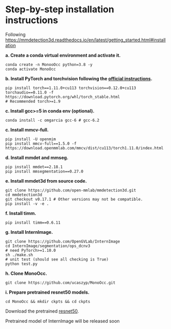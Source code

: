 # Step-by-step installation instructions

Following https://mmdetection3d.readthedocs.io/en/latest/getting_started.html#installation



**a. Create a conda virtual environment and activate it.**
```shell
conda create -n MonooOcc python=3.8 -y
conda activate MonoOcc
```

**b. Install PyTorch and torchvision following the [official instructions](https://pytorch.org/).**
```shell
pip install torch==1.11.0+cu113 torchvision==0.12.0+cu113 torchaudio==0.11.0 -f https://download.pytorch.org/whl/torch_stable.html
# Recommended torch>=1.9

```

**c. Install gcc>=5 in conda env (optional).**
```shell
conda install -c omgarcia gcc-6 # gcc-6.2
```

**c. Install mmcv-full.**
```shell
pip install -U openmim
pip install mmcv-full==1.5.0 -f https://download.openmmlab.com/mmcv/dist/cu113/torch1.11.0/index.html
```

**d. Install mmdet and mmseg.**
```shell
pip install mmdet==2.18.1
pip install mmsegmentation==0.27.0
```

**e. Install mmdet3d from source code.**
```shell
git clone https://github.com/open-mmlab/mmdetection3d.git
cd mmdetection3d
git checkout v0.17.1 # Other versions may not be compatible.
pip install -v -e .
```

**f. Install timm.**
```shell
pip install timm==0.6.11
```

**g. Install InternImage.**
```shell
git clone https://github.com/OpenGVLab/InternImage
cd InternImage/segmentation/ops_dcnv3
# need PyTorch>=1.10.0
sh ./make.sh
# unit test (should see all checking is True)
python test.py
```

**h. Clone MonoOcc.**
```
git clone https://github.com/ucaszyp/MonoOcc.git
```

**i. Prepare pretrained resnet50 models.**
```shell
cd MonoOcc && mkdir ckpts && cd ckpts
```
Download the pretrained [resnet50](https://drive.google.com/file/d/1A4Efx7OQ2KVokM1XTbZ6Lf2Q5P-srsyE/view?usp=share_link).

Pretrained model of InternImage will be released soon
